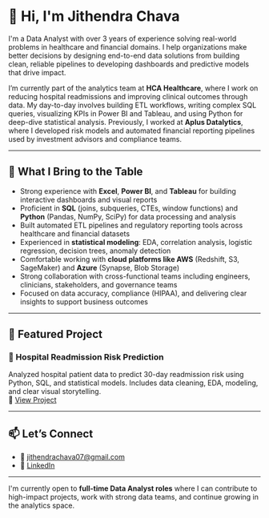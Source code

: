# 👋 Hi, I'm Jithendra Chava

I'm a Data Analyst with over 3 years of experience solving real-world problems in healthcare and financial domains. I help organizations make better decisions by designing end-to-end data solutions from building clean, reliable pipelines to developing dashboards and predictive models that drive impact.

I’m currently part of the analytics team at **HCA Healthcare**, where I work on reducing hospital readmissions and improving clinical outcomes through data. My day-to-day involves building ETL workflows, writing complex SQL queries, visualizing KPIs in Power BI and Tableau, and using Python for deep-dive statistical analysis. Previously, I worked at **Aplus Datalytics**, where I developed risk models and automated financial reporting pipelines used by investment advisors and compliance teams.

---

## 💼 What I Bring to the Table

- Strong experience with **Excel**, **Power BI**, and **Tableau** for building interactive dashboards and visual reports
- Proficient in **SQL** (joins, subqueries, CTEs, window functions) and **Python** (Pandas, NumPy, SciPy) for data processing and analysis
- Built automated ETL pipelines and regulatory reporting tools across healthcare and financial datasets
- Experienced in **statistical modeling**: EDA, correlation analysis, logistic regression, decision trees, anomaly detection
- Comfortable working with **cloud platforms like AWS** (Redshift, S3, SageMaker) and **Azure** (Synapse, Blob Storage)
- Strong collaboration with cross-functional teams including engineers, clinicians, stakeholders, and governance teams
- Focused on data accuracy, compliance (HIPAA), and delivering clear insights to support business outcomes

---

## 📁 Featured Project

### 🏥 Hospital Readmission Risk Prediction  
Analyzed hospital patient data to predict 30-day readmission risk using Python, SQL, and statistical models. Includes data cleaning, EDA, modeling, and clear visual storytelling.  
📂 [View Project](https://github.com/Jithendra-chava/Jithendra-data-analyst-portfolio/tree/main/hospital-readmission-prediction)

---

## 📫 Let’s Connect

- 📧 jithendrachava07@gmail.com  
- 💼 [LinkedIn](https://www.linkedin.com/in/jithendra-chava)

---

I'm currently open to **full-time Data Analyst roles** where I can contribute to high-impact projects, work with strong data teams, and continue growing in the analytics space.
